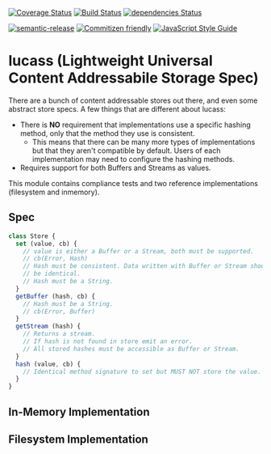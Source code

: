 [![Coverage Status](https://coveralls.io/repos/github/mikeal/lucass/badge.svg?branch=more-tests)](https://coveralls.io/github/mikeal/lucass?branch=more-tests)
[![Build Status](https://travis-ci.org/mikeal/lucass.svg?branch=master)](https://travis-ci.org/mikeal/lucass)
[![dependencies Status](https://david-dm.org/mikeal/lucass/status.svg)](https://david-dm.org/mikeal/lucass)

[![semantic-release](https://img.shields.io/badge/%20%20%F0%9F%93%A6%F0%9F%9A%80-semantic--release-e10079.svg)](https://github.com/semantic-release/semantic-release)
[![Commitizen friendly](https://img.shields.io/badge/commitizen-friendly-brightgreen.svg)](http://commitizen.github.io/cz-cli/)
[![JavaScript Style Guide](https://img.shields.io/badge/code_style-standard-brightgreen.svg)](https://standardjs.com)


# lucass (Lightweight Universal Content Addressabile Storage Spec)

There are a bunch of content addressable stores out there, and even some abstract store specs. A few things that are different about lucass:

* There is **NO** requirement that implementations use a specific hashing method, only that the method they use is consistent.
  * This means that there can be many more types of implementations but that they aren't compatible by default. Users of each implementation may need to configure the hashing methods.
* Requires support for both Buffers and Streams as values.

This module contains compliance tests and two reference implementations (filesystem and inmemory).

## Spec

```javascript
class Store {
  set (value, cb) {
    // value is either a Buffer or a Stream, both must be supported.
    // cb(Error, Hash)
    // Hash must be consistent. Data written with Buffer or Stream should
    // be identical.
    // Hash must be a String.
  }
  getBuffer (hash, cb) {
    // Hash must be a String.
    // cb(Error, Buffer)
  }
  getStream (hash) {
    // Returns a stream.
    // If hash is not found in store emit an error.
    // All stored hashes must be accessible as Buffer or Stream.
  }
  hash (value, cb) {
    // Identical method signature to set but MUST NOT store the value.
  }
}
```

## In-Memory Implementation

## Filesystem Implementation